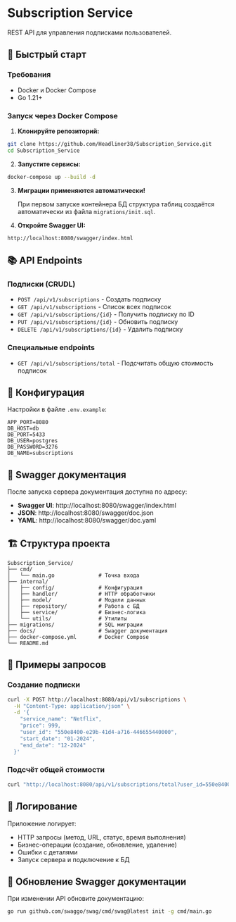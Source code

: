 # Subscription Service

REST API для управления подписками пользователей.

## 🚀 Быстрый старт

### Требования
- Docker и Docker Compose
- Go 1.21+

### Запуск через Docker Compose

1. **Клонируйте репозиторий:**
```bash
git clone https://github.com/Headliner38/Subscription_Service.git
cd Subscription_Service
```

2. **Запустите сервисы:**
```bash
docker-compose up --build -d
```

3. **Миграции применяются автоматически!**

   При первом запуске контейнера БД структура таблиц создаётся автоматически из файла `migrations/init.sql`.

4. **Откройте Swagger UI:**
```
http://localhost:8080/swagger/index.html
```

## 📚 API Endpoints

### Подписки (CRUDL)

- `POST /api/v1/subscriptions` - Создать подписку
- `GET /api/v1/subscriptions` - Список всех подписок
- `GET /api/v1/subscriptions/{id}` - Получить подписку по ID
- `PUT /api/v1/subscriptions/{id}` - Обновить подписку
- `DELETE /api/v1/subscriptions/{id}` - Удалить подписку

### Специальные endpoints

- `GET /api/v1/subscriptions/total` - Подсчитать общую стоимость подписок

## 🔧 Конфигурация

Настройки в файле `.env.example`:

```env
APP_PORT=8080
DB_HOST=db
DB_PORT=5433
DB_USER=postgres
DB_PASSWORD=3276
DB_NAME=subscriptions
```

## 📖 Swagger документация

После запуска сервера документация доступна по адресу:
- **Swagger UI**: http://localhost:8080/swagger/index.html
- **JSON**: http://localhost:8080/swagger/doc.json
- **YAML**: http://localhost:8080/swagger/doc.yaml

## 🏗️ Структура проекта

```
Subscription_Service/
├── cmd/
│   └── main.go              # Точка входа
├── internal/
│   ├── config/              # Конфигурация
│   ├── handler/             # HTTP обработчики
│   ├── model/               # Модели данных
│   ├── repository/          # Работа с БД
│   ├── service/             # Бизнес-логика
│   └── utils/               # Утилиты
├── migrations/              # SQL миграции
├── docs/                    # Swagger документация
├── docker-compose.yml       # Docker Compose
└── README.md
```

## 🧪 Примеры запросов

### Создание подписки
```bash
curl -X POST http://localhost:8080/api/v1/subscriptions \
  -H "Content-Type: application/json" \
  -d '{
    "service_name": "Netflix",
    "price": 999,
    "user_id": "550e8400-e29b-41d4-a716-446655440000",
    "start_date": "01-2024",
    "end_date": "12-2024"
  }'
```

### Подсчёт общей стоимости
```bash
curl "http://localhost:8080/api/v1/subscriptions/total?user_id=550e8400-e29b-41d4-a716-446655440000&service_name=Netflix"
```

## 📝 Логирование

Приложение логирует:
- HTTP запросы (метод, URL, статус, время выполнения)
- Бизнес-операции (создание, обновление, удаление)
- Ошибки с деталями
- Запуск сервера и подключение к БД

## 🔄 Обновление Swagger документации

При изменении API обновите документацию:

```bash
go run github.com/swaggo/swag/cmd/swag@latest init -g cmd/main.go
```